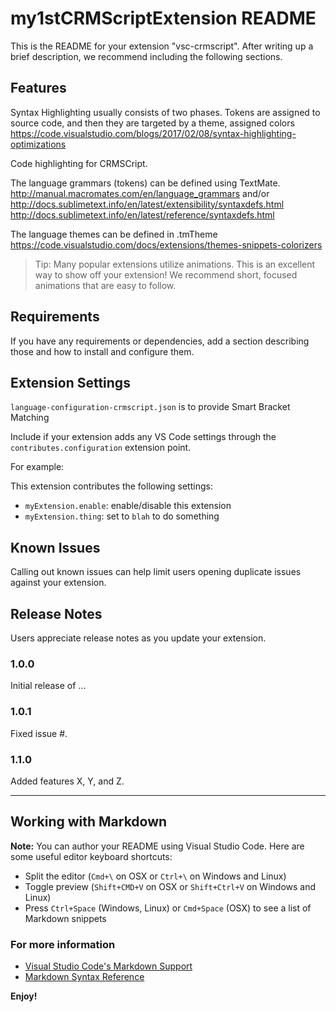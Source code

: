 # my1stCRMScriptExtension README

This is the README for your extension "vsc-crmscript". After writing up a brief description, we recommend including the following sections.

## Features

Syntax Highlighting usually consists of two phases. Tokens are assigned to source code, and then they are targeted by a theme, assigned colors
https://code.visualstudio.com/blogs/2017/02/08/syntax-highlighting-optimizations

Code highlighting for CRMSCript. 

The language grammars (tokens) can be defined using TextMate. 
http://manual.macromates.com/en/language_grammars
and/or http://docs.sublimetext.info/en/latest/extensibility/syntaxdefs.html 
http://docs.sublimetext.info/en/latest/reference/syntaxdefs.html 

The language themes can be defined in  .tmTheme
https://code.visualstudio.com/docs/extensions/themes-snippets-colorizers 

> Tip: Many popular extensions utilize animations. This is an excellent way to show off your extension! We recommend short, focused animations that are easy to follow.

## Requirements

If you have any requirements or dependencies, add a section describing those and how to install and configure them.

## Extension Settings

`language-configuration-crmscript.json` is to provide Smart Bracket Matching

Include if your extension adds any VS Code settings through the `contributes.configuration` extension point.

For example:

This extension contributes the following settings:

* `myExtension.enable`: enable/disable this extension
* `myExtension.thing`: set to `blah` to do something

## Known Issues

Calling out known issues can help limit users opening duplicate issues against your extension.

## Release Notes

Users appreciate release notes as you update your extension.

### 1.0.0

Initial release of ...

### 1.0.1

Fixed issue #.

### 1.1.0

Added features X, Y, and Z.

-----------------------------------------------------------------------------------------------------------

## Working with Markdown

**Note:** You can author your README using Visual Studio Code.  Here are some useful editor keyboard shortcuts:

* Split the editor (`Cmd+\` on OSX or `Ctrl+\` on Windows and Linux)
* Toggle preview (`Shift+CMD+V` on OSX or `Shift+Ctrl+V` on Windows and Linux)
* Press `Ctrl+Space` (Windows, Linux) or `Cmd+Space` (OSX) to see a list of Markdown snippets

### For more information

* [Visual Studio Code's Markdown Support](http://code.visualstudio.com/docs/languages/markdown)
* [Markdown Syntax Reference](https://help.github.com/articles/markdown-basics/)

**Enjoy!**